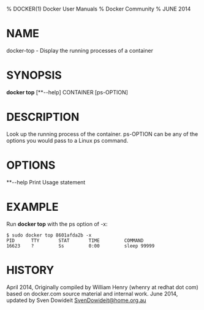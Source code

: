 % DOCKER(1) Docker User Manuals
% Docker Community
% JUNE 2014
# NAME
docker-top - Display the running processes of a container

# SYNOPSIS
**docker top** [**--help] CONTAINER [ps-OPTION]

# DESCRIPTION

Look up the running process of the container. ps-OPTION can be any of the
 options you would pass to a Linux ps command.

# OPTIONS

**--help  Print Usage statement

# EXAMPLE

Run **docker top** with the ps option of -x:

    $ sudo docker top 8601afda2b -x
    PID      TTY       STAT       TIME         COMMAND
    16623    ?         Ss         0:00         sleep 99999


# HISTORY
April 2014, Originally compiled by William Henry (whenry at redhat dot com)
based on docker.com source material and internal work.
June 2014, updated by Sven Dowideit <SvenDowideit@home.org.au>
